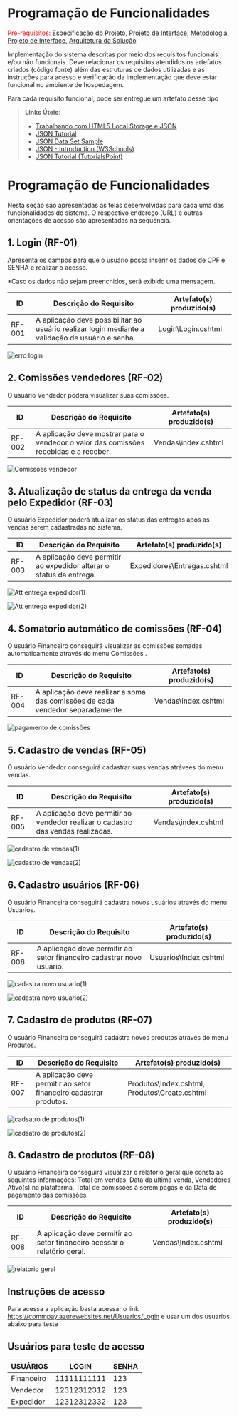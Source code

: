 # Programação de Funcionalidades

<span style="color:red">Pré-requisitos: <a href="2-Especificação do Projeto.md"> Especificação do Projeto</a></span>, <a href="3-Projeto de Interface.md"> Projeto de Interface</a>, <a href="4-Metodologia.md"> Metodologia</a>, <a href="3-Projeto de Interface.md"> Projeto de Interface</a>, <a href="5-Arquitetura da Solução.md"> Arquitetura da Solução</a>

Implementação do sistema descritas por meio dos requisitos funcionais e/ou não funcionais. Deve relacionar os requisitos atendidos os artefatos criados (código fonte) além das estruturas de dados utilizadas e as instruções para acesso e verificação da implementação que deve estar funcional no ambiente de hospedagem.

Para cada requisito funcional, pode ser entregue um artefato desse tipo

> **Links Úteis**:
>
> - [Trabalhando com HTML5 Local Storage e JSON](https://www.devmedia.com.br/trabalhando-com-html5-local-storage-e-json/29045)
> - [JSON Tutorial](https://www.w3resource.com/JSON)
> - [JSON Data Set Sample](https://opensource.adobe.com/Spry/samples/data_region/JSONDataSetSample.html)
> - [JSON - Introduction (W3Schools)](https://www.w3schools.com/js/js_json_intro.asp)
> - [JSON Tutorial (TutorialsPoint)](https://www.tutorialspoint.com/json/index.htm)


# Programação de Funcionalidades

Nesta seção são apresentadas as telas desenvolvidas para cada uma das funcionalidades do sistema. O respectivo endereço (URL) e outras orientações de acesso são apresentadas na sequência.

## 1. Login (RF-01)

Apresenta os campos para que o usuário possa inserir os dados de CPF e SENHA e realizar o acesso.

*Caso os dados não sejam preenchidos, será exibido uma mensagem.

|ID    | Descrição do Requisito  | Artefato(s) produzido(s) |
|------|-----------------------------------------|----|
|RF-001| A aplicação deve possibilitar ao usuário realizar login mediante a validação de usuário e senha. | Login\Login.cshtml| 

![erro login](https://github.com/ICEI-PUC-Minas-PMV-ADS/CommPay/assets/111931438/ee3fdfc8-26cd-4ddb-a46e-eed582eb7769)

## 2. Comissões vendedores (RF-02)

O usuário Vendedor poderá visualizar suas comissões.

|ID    | Descrição do Requisito  | Artefato(s) produzido(s) |
|------|-----------------------------------------|----|
|RF-002|A aplicação deve mostrar para o vendedor o valor das comissões recebidas e a receber. | Vendas\index.cshtml  | 

![Comissões vendedor](https://github.com/ICEI-PUC-Minas-PMV-ADS/CommPay/assets/111931438/0b8f3430-a6f4-43cf-9af7-a30f91ceb53a)

## 3. Atualização de status da entrega da venda pelo Expedidor (RF-03)

O usuário Expedidor poderá atualizar os status das entregas após as vendas serem cadastradas no sistema.

|ID    | Descrição do Requisito  | Artefato(s) produzido(s) |
|------|-----------------------------------------|----|
|RF-003|A aplicação deve permitir ao expedidor alterar o status da entrega. |Expedidores\Entregas.cshtml| 

![Att entrega expedidor(1)](https://github.com/ICEI-PUC-Minas-PMV-ADS/CommPay/assets/111931438/f536bb8e-4dd1-44dd-84d1-eb8e73dbca2b)

![Att entrega expedidor(2)](https://github.com/ICEI-PUC-Minas-PMV-ADS/CommPay/assets/111931438/cd9c3340-e431-4db3-90d4-4f05ef721a82)

## 4. Somatorio automático de comissões (RF-04)

O usuário Financeiro conseguirá visualizar as comissões somadas automaticamente através do menu Comissões .

|ID    | Descrição do Requisito  | Artefato(s) produzido(s) |
|------|-----------------------------------------|----|
|RF-004|A aplicação deve realizar a soma das comissões de cada vendedor separadamente. |Vendas\index.cshtml | 

![pagamento de comissões](https://github.com/ICEI-PUC-Minas-PMV-ADS/CommPay/assets/111931438/62d23d75-03bd-4d29-b384-721739f39549)

## 5. Cadastro de vendas (RF-05)

O usuário Vendedor conseguirá cadastrar suas vendas atráveés do menu vendas.

|ID    | Descrição do Requisito  | Artefato(s) produzido(s) |
|------|-----------------------------------------|----|
|RF-005|A aplicação deve permitir ao vendedor realizar o cadastro das vendas realizadas. |Vendas\index.cshtml| 

![cadastro de vendas(1)](https://github.com/ICEI-PUC-Minas-PMV-ADS/CommPay/assets/111931438/91815f7d-e36c-435c-9356-c78b9f84abbe)

![cadastro de vendas(2)](https://github.com/ICEI-PUC-Minas-PMV-ADS/CommPay/assets/111931438/5095d4b5-e2e6-43f1-806e-b8d1cee82985)

## 6. Cadastro usuários (RF-06)

O usuário Financeira conseguirá cadastra novos usuários através do menu Usuários.

|ID    | Descrição do Requisito  | Artefato(s) produzido(s) |
|------|-----------------------------------------|----|
|RF-006|A aplicação deve permitir ao setor financeiro cadastrar novo usuário. |Usuarios\Index.cshtml | 

![cadastra novo usuario(1)](https://github.com/ICEI-PUC-Minas-PMV-ADS/CommPay/assets/111931438/e73899f1-7e4c-4003-b421-b609562a99e3)

![cadastra novo usuario(2)](https://github.com/ICEI-PUC-Minas-PMV-ADS/CommPay/assets/111931438/4388560d-7730-4036-abcf-9b2c3ac42f18)

## 7. Cadastro de produtos (RF-07)

O usuário Financeira conseguirá cadastra novos produtos através do menu Produtos.

|ID    | Descrição do Requisito  | Artefato(s) produzido(s) |
|------|-----------------------------------------|----|
|RF-007|A aplicação deve permitir ao setor financeiro cadastrar produtos. |Produtos\Index.cshtml, Produtos\Create.cshtml| 

![cadsatro de produtos(1)](https://github.com/ICEI-PUC-Minas-PMV-ADS/CommPay/assets/111931438/ad25d621-0ff7-4ea5-aa0b-0d0ac8e95898)

![cadsatro de produtos(2)](https://github.com/ICEI-PUC-Minas-PMV-ADS/CommPay/assets/111931438/c32476c2-16ec-4efd-948c-3ba8653178ae)

## 8. Cadastro de produtos (RF-08)

O usuário Financeira conseguirá visualizar o relatório geral que consta as seguintes informações: Total em vendas, Data da ultima venda, Vendedores Ativo(s) na plataforma, Total de comissões á serem pagas e da Data de pagamento das comissões.

|ID    | Descrição do Requisito  | Artefato(s) produzido(s) |
|------|-----------------------------------------|----|
|RF-008|A aplicação deve permitir ao setor financeiro acessar o relatório geral. |Vendas\Index.cshtml | 

![relatorio geral](https://github.com/ICEI-PUC-Minas-PMV-ADS/CommPay/assets/111931438/99ec51f4-001f-4416-9755-f9fddd0ac60a)


## Instruções de acesso

Para acessa a aplicação basta acessar o link  https://commpay.azurewebsites.net/Usuarios/Login e usar um dos usuarios abaixo para teste

## Usuários para teste de acesso

|USUÁRIOS  |    LOGIN    | SENHA |
|----------|-------------|-------|
|Financeiro| 11111111111 | 123   |
|Vendedor  | 12312312312 | 123   |
|Expedidor | 12312312332 | 123   |
